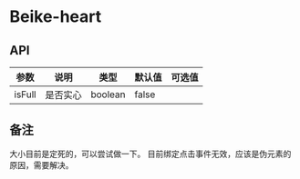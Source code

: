 # Beike-heart


## API

| 参数 | 说明 | 类型 | 默认值 | 可选值
| --- | --- | --- | --- | --- |
| isFull | 是否实心 | boolean | false | |

## 备注
大小目前是定死的，可以尝试做一下。
目前绑定点击事件无效，应该是伪元素的原因，需要解决。

